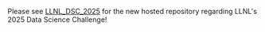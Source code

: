 Please see [LLNL_DSC_2025](https://huggingface.co/datasets/Amar-S/LLNL_DSC_2025) for the new hosted repository regarding LLNL's 2025 Data Science Challenge!
